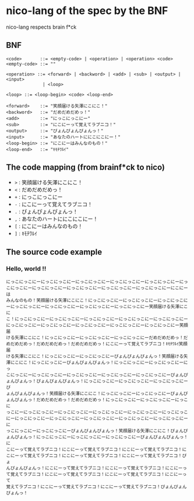 # nico-lang of the spec by the BNF
nico-lang respects brain f\*ck


## BNF

```
<code>       ::= <empty-code> | <operation> | <operation> <code>
<empty-code> ::= ""

<operation> ::= <forward> | <backword> | <add> | <sub> | <output> | <input>
              | <loop>

<loop> ::= <loop-begin> <code> <loop-end>

<forward>    ::= "笑顔届ける矢澤にこにこ！"
<backword>   ::= "だめだめだめっ！"
<add>        ::= "にっこにっこにー"
<sub>        ::= "にこにーって覚えてラブニコ！"
<output>     ::= "ぴょんぴょんぴょんっ！"
<input>      ::= "あなたのハートににこにこにー！"
<loop-begin> ::= "にこにーはみんなのもの！"
<loop-end>   ::= "ｷﾓﾁﾜﾙｲ"

```

## The code mapping (from brainf\*ck to nico)
- `>` : 笑顔届ける矢澤にこにこ！
- `<` : だめだめだめっ！
- `+` : にっこにっこにー
- `-` : にこにーって覚えてラブニコ！
- `.` : ぴょんぴょんぴょんっ！
- `,` : あなたのハートににこにこにー！
- `[` : にこにーはみんなのもの！
- `]` : ｷﾓﾁﾜﾙｲ


## The source code example
### Hello, world !!

```
にっこにっこにーにっこにっこにーにっこにっこにーにっこにっこにーにっこにっこにーにっこにっこにーにっこにっこにーにっこにっこにーにっこにっこにーにっこにっこにーにこにーは
みんなのもの！笑顔届ける矢澤にこにこ！にっこにっこにーにっこにっこにーにっこにっこにーにっこにっこにーにっこにっこにーにっこにっこにーにっこにっこにー笑顔届ける矢澤にこに
こ！にっこにっこにーにっこにっこにーにっこにっこにーにっこにっこにーにっこにっこにーにっこにっこにーにっこにっこにーにっこにっこにーにっこにっこにーにっこにっこにー笑顔届
ける矢澤にこにこ！にっこにっこにーにっこにっこにーにっこにっこにーだめだめだめっ！だめだめだめっ！だめだめだめっ！だめだめだめっ！にこにーって覚えてラブニコ！ｷﾓﾁﾜﾙｲ笑顔届
ける矢澤にこにこ！にっこにっこにーにっこにっこにーぴょんぴょんぴょんっ！笑顔届ける矢澤にこにこ！にっこにっこにーぴょんぴょんぴょんっ！にっこにっこにーにっこにっこにーにっ
こにっこにーにっこにっこにーにっこにっこにーにっこにっこにーにっこにっこにーぴょんぴょんぴょんっ！ぴょんぴょんぴょんっ！にっこにっこにーにっこにっこにーにっこにっこにーぴ
ょんぴょんぴょんっ！笑顔届ける矢澤にこにこ！にっこにっこにーにっこにっこにーぴょんぴょんぴょんっ！だめだめだめっ！だめだめだめっ！にっこにっこにーにっこにっこにーにっこに
っこにーにっこにっこにーにっこにっこにーにっこにっこにーにっこにっこにーにっこにっこにーにっこにっこにーにっこにっこにーにっこにっこにーにっこにっこにーにっこにっこにーに
っこにっこにーにっこにっこにーぴょんぴょんぴょんっ！笑顔届ける矢澤にこにこ！ぴょんぴょんぴょんっ！にっこにっこにーにっこにっこにーにっこにっこにーぴょんぴょんぴょんっ！に
こにーって覚えてラブニコ！にこにーって覚えてラブニコ！にこにーって覚えてラブニコ！にこにーって覚えてラブニコ！にこにーって覚えてラブニコ！にこにーって覚えてラブニコ！ぴょ
んぴょんぴょんっ！にこにーって覚えてラブニコ！にこにーって覚えてラブニコ！にこにーって覚えてラブニコ！にこにーって覚えてラブニコ！にこにーって覚えてラブニコ！にこにーって
覚えてラブニコ！にこにーって覚えてラブニコ！にこにーって覚えてラブニコ！ぴょんぴょんぴょんっ！
```
